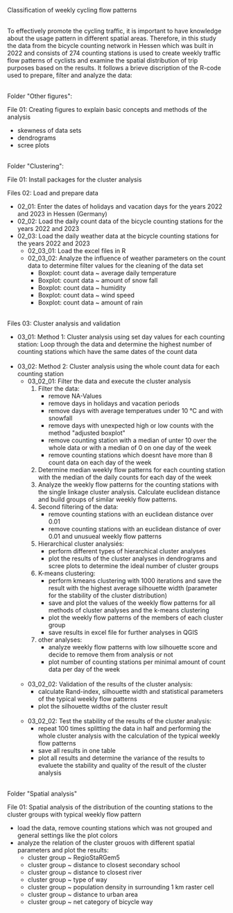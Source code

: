 Classification of weekly cycling flow patterns<br/><br/>


To effectively promote the cycling traffic, it is important to have knowledge about the usage pattern in different spatial areas. Therefore, in this study the data from the bicycle counting
network in Hessen which was built in 2022 and consists of 274 counting stations is used to create weekly traffic flow patterns of cyclists and examine the spatial distribution of trip
purposes based on the results. It follows a brieve discription of the R-code used to prepare, filter and analyze the data:<br/><br/>


Folder "Other figures":

File 01: Creating figures to explain basic concepts and methods of the analysis
   - skewness of data sets
   - dendrograms
   - scree plots<br/><br/>

     
Folder "Clustering":

File 01: Install packages for the cluster analysis

Files 02: Load and prepare data 

   - 02_01: Enter the dates of holidays and vacation days for the years 2022 and 2023 in Hessen (Germany)
   - 02_02: Load the daily count data of the bicycle counting stations for the years 2022 and 2023
   - 02_03: Load the daily weather data at the bicycle counting stations for the years 2022 and 2023
      - 02_03_01: Load the excel files in R
      - 02_03_02: Analyze the influence of weather parameters on the count data to determine filter values for the cleaning of the data set
           - Boxplot: count data ~ average daily temperature
           - Boxplot: count data ~ amount of snow fall
           - Boxplot: count data ~ humidity
           - Boxplot: count data ~ wind speed
           - Boxplot: count data ~ amount of rain<br/><br/>

Files 03: Cluster analysis and validation
   - 03_01: Method 1: Cluster analysis using set day values for each counting station:
      Loop through the data and determine the highest number of counting stations which have the same dates of the count data<br/><br/>
   - 03_02: Method 2: Cluster analysis using the whole count data for each counting station
     - 03_02_01: Filter the data and execute the cluster analysis
        1. Filter the data:
           - remove NA-Values
           - remove days in holidays and vacation periods
           - remove days with average temperatues under 10 °C and with snowfall
           - remove days with unexpected high or low counts with the method "adjusted boxplot"
           - remove counting station with a median of unter 10 over the whole data or with a median of 0 on one day of the week
           - remove counting stations which doesnt have more than 8 count data on each day of the week
        2. Determine median weekly flow patterns for each counting station with the median of the daily counts for each day of the week
        3. Analyze the weekly flow patterns for the counting stations with the single linkage cluster analysis. Calculate euclidean distance and build groups of similar weekly flow patterns.
        4. Second filtering of the data: 
           - remove counting stations with an euclidean distance over 0.01 
           - remove counting stations with an euclidean distance of over 0.01 and unusueal weekly flow patterns
        5. Hierarchical cluster analysiés:
           - perform different types of hierarchical cluster analyses
           - plot the results of the cluster analyses in dendrograms and scree plots to determine the ideal number of cluster groups
        6. K-means clustering:
           - perform kmeans clustering with 1000 iterations and save the result with the highest average silhouette width (parameter for the stability of the cluster distribution)
           - save and plot the values of the weekly flow patterns for all methods of cluster analyses and the k-means clustering
           - plot the weekly flow patterns of the members of each cluster group
           - save results in excel file for further analyses in QGIS 
        7. other analyses:
           - analyze weekly flow patterns with low silhouette score and decide to remove them from analysis or not
           - plot number of counting stations per minimal amount of count data per day of the week<br/><br/>
     - 03_02_02: Validation of the results of the cluster analysis:
       - calculate  Rand-index, silhouette width and statistical parameters of the typical weekly flow patterns
       - plot the silhouette widths of the cluster result<br/><br/>
     - 03_02_02: Test the stability of the results of the cluster analysis:
       - repeat 100 times splitting the data in half and performing the whole cluster analysis with the calculation of the typical weekly flow patterns
       - save all results in one table
       - plot all results and determine the variance of the results to evaluete the stability and quality of the result of the cluster analysis<br/><br/>     

Folder "Spatial analysis"

File 01: Spatial analysis of the distribution of the counting stations to the cluster groups with typical weekly flow pattern
   - load the data, remove counting stations which was not grouped and general settings like the plot colors
   - analyze the relation of the cluster grouos with different spatial parameters and plot the results:
      - cluster group ~ RegioStaRGem5
      - cluster group ~ distance to closest secondary school      
      - cluster group ~ distance to closest river
      - cluster group ~ type of way
      - cluster group ~ population density in surrounding 1 km raster cell
      - cluster group ~ distance to urban area
      - cluster group ~ net category of bicycle way
     
